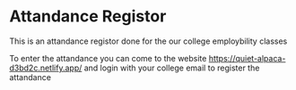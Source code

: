 # Attandance Registor
This is an attandance registor done for the our college employbility classes

To enter the attandance you can come to the website https://quiet-alpaca-d3bd2c.netlify.app/ and login with your college email to register the attandance
